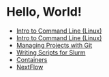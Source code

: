 # Hello, World!

- [Intro to Command Line (Linux)][1]
- [Intro to Command Line (Linux)][2]
- [Managing Projects with Git][3]
- [Writing Scripts for Slurm][4]
- [Containers][5]
- [NextFlow][6]

[1]: isaac-ng.md
[2]: command-line.md
[3]: git.md
[4]: slurm.md
[5]: containers.md
[6]: nextflow.md

<!-- END -->
